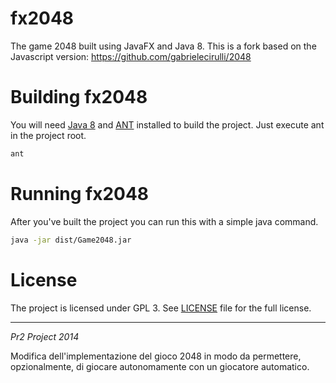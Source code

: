 fx2048
======

The game 2048 built using JavaFX and Java 8. This is a fork based on the
Javascript version: https://github.com/gabrielecirulli/2048

Building fx2048
====================

You will need [Java 8](http://www.oracle.com/technetwork/java/javase/downloads/index.html)
and [ANT](http://ant.apache.org/) installed to build the project. Just
execute ant in the project root.

```bash
ant
```

Running fx2048
===================

After you've built the project you can run this with a simple java command.

```bash
java -jar dist/Game2048.jar
```

License
===================

The project is licensed under GPL 3. See [LICENSE](https://raw.githubusercontent.com/brunoborges/fx2048/master/LICENSE)
file for the full license.


**********************************************************************************

*Pr2 Project 2014*

Modifica dell'implementazione del gioco 2048 in modo da permettere, opzionalmente, di giocare autonomamente con un giocatore automatico. 













